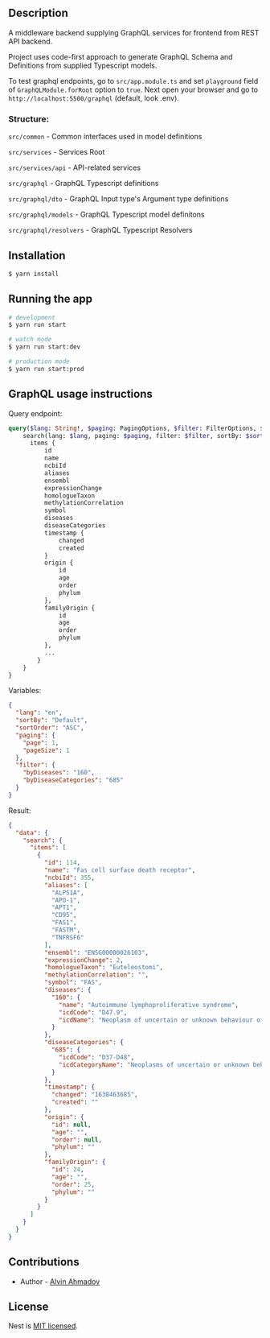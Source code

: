 ## Description

A middleware backend supplying GraphQL services for frontend from REST API backend.

Project uses code-first approach to generate GraphQL Schema and Definitions from supplied Typescript models.

To test graphql endpoints, go to `src/app.module.ts` and set `playground` field of `GraphQLModule.forRoot` option to `true`.
Next open your browser and go to `http://localhost:5500/graphql` (default, look .env).

### Structure:

`src/common` - Common interfaces used in model definitions

`src/services` - Services Root

`src/services/api` - API-related services

`src/graphql` - GraphQL Typescript definitions

`src/graphql/dto` - GraphQL Input type's Argument type definitions

`src/graphql/models` - GraphQL Typescript model definitons

`src/graphql/resolvers` - GraphQL Typescript Resolvers

## Installation

```bash
$ yarn install
```

## Running the app

```bash
# development
$ yarn run start

# watch mode
$ yarn run start:dev

# production mode
$ yarn run start:prod
```

## GraphQL usage instructions

Query endpoint:
```graphql
query($lang: String!, $paging: PagingOptions, $filter: FilterOptions, $sortBy: SortOptions, $sortOrder: SortOrder) {
    search(lang: $lang, paging: $paging, filter: $filter, sortBy: $sortBy, sortOrder: $sortOrder) {
      items {
          id
          name
          ncbiId
          aliases
          ensembl
          expressionChange
          homologueTaxon
          methylationCorrelation
          symbol
          diseases
          diseaseCategories
          timestamp {
              changed
              created
          }
          origin {
              id
              age
              order
              phylum
          },
          familyOrigin {
              id
              age
              order
              phylum
          },
          ...
        }
    }
}
```
Variables:
```json
{
  "lang": "en",
  "sortBy": "Default",
  "sortOrder": "ASC", 
  "paging": {
    "page": 1,
    "pageSize": 1
  },
  "filter": {
    "byDiseases": "160",
    "byDiseaseCategories": "685"
  }
}
```

Result:
```json
{
  "data": {
    "search": {
      "items": [
        {
          "id": 114,
          "name": "Fas cell surface death receptor",
          "ncbiId": 355,
          "aliases": [
            "ALPS1A",
            "APO-1",
            "APT1",
            "CD95",
            "FAS1",
            "FASTM",
            "TNFRSF6"
          ],
          "ensembl": "ENSG00000026103",
          "expressionChange": 2,
          "homologueTaxon": "Euteleostomi",
          "methylationCorrelation": "",
          "symbol": "FAS",
          "diseases": {
            "160": {
              "name": "Autoimmune lymphoproliferative syndrome",
              "icdCode": "D47.9",
              "icdName": "Neoplasm of uncertain or unknown behaviour of lymphoid, haematopoietic and related tissue, unspecified"
            }
          },
          "diseaseCategories": {
            "685": {
              "icdCode": "D37-D48",
              "icdCategoryName": "Neoplasms of uncertain or unknown behaviour"
            }
          },
          "timestamp": {
            "changed": "1638463685",
            "created": ""
          },
          "origin": {
            "id": null,
            "age": "",
            "order": null,
            "phylum": ""
          },
          "familyOrigin": {
            "id": 24,
            "age": "",
            "order": 25,
            "phylum": ""
          }
        }
      ]
    }
  }
}
```

[comment]: <> (## Test)

[comment]: <> (```bash)

[comment]: <> (# unit tests)

[comment]: <> ($ yarn run test)

[comment]: <> (# e2e tests)

[comment]: <> ($ yarn run test:e2e)

[comment]: <> (# test coverage)

[comment]: <> ($ yarn run test:cov)

[comment]: <> (```)

## Contributions

- Author - [Alvin Ahmadov](https://github.com/alvinahmadov)

## License

Nest is [MIT licensed](LICENSE).
